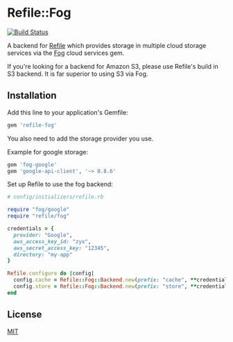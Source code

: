 # Refile::Fog

[![Build Status](https://travis-ci.org/refile/refile-fog.svg)](https://travis-ci.org/refile/refile-fog)

A backend for [Refile](https://github.com/elabs/refile) which provides storage
in multiple cloud storage services via the [Fog](https://github.com/fog/fog)
cloud services gem.

If you're looking for a backend for Amazon S3, please use Refile's build in S3
backend. It is far superior to using S3 via Fog.

## Installation

Add this line to your application's Gemfile:

```ruby
gem 'refile-fog'
```

You also need to add the storage provider you use.

Example for google storage:

```ruby
gem 'fog-google'
gem 'google-api-client', '~> 0.8.6'

```

Set up Refile to use the fog backend:

``` ruby
# config/initializers/refile.rb

require "fog/google"
require "refile/fog"

credentials = {
  provider: "Google",
  aws_access_key_id: "zyx",
  aws_secret_access_key: "12345",
  directory: "my-app"
}

Refile.configure do |config|
  config.cache = Refile::Fog::Backend.new(prefix: "cache", **credentials)
  config.store = Refile::Fog::Backend.new(prefix: "store", **credentials)
end
```

## License

[MIT](License.txt)
